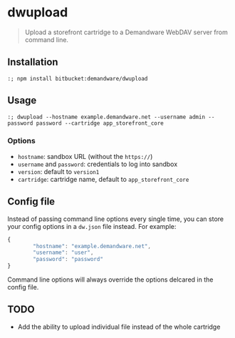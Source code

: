 # dwupload
> Upload a storefront cartridge to a Demandware WebDAV server from command line.

## Installation

```shell
:; npm install bitbucket:demandware/dwupload
```

## Usage

```shell
:; dwupload --hostname example.demandware.net --username admin --password password --cartridge app_storefront_core
```

### Options

- `hostname`: sandbox URL (without the `https://`)
- `username` and `password`: credentials to log into sandbox
- `version`: default to `version1`
- `cartridge`: cartridge name, default to `app_storefront_core`

## Config file
Instead of passing command line options every single time, you can store your config options in a `dw.json` file instead. For example:

```js
{
        "hostname": "example.demandware.net",
        "username": "user",
        "password": "password"
}
```

Command line options will always override the options delcared in the config file.

## TODO
- Add the ability to upload individual file instead of the whole cartridge
